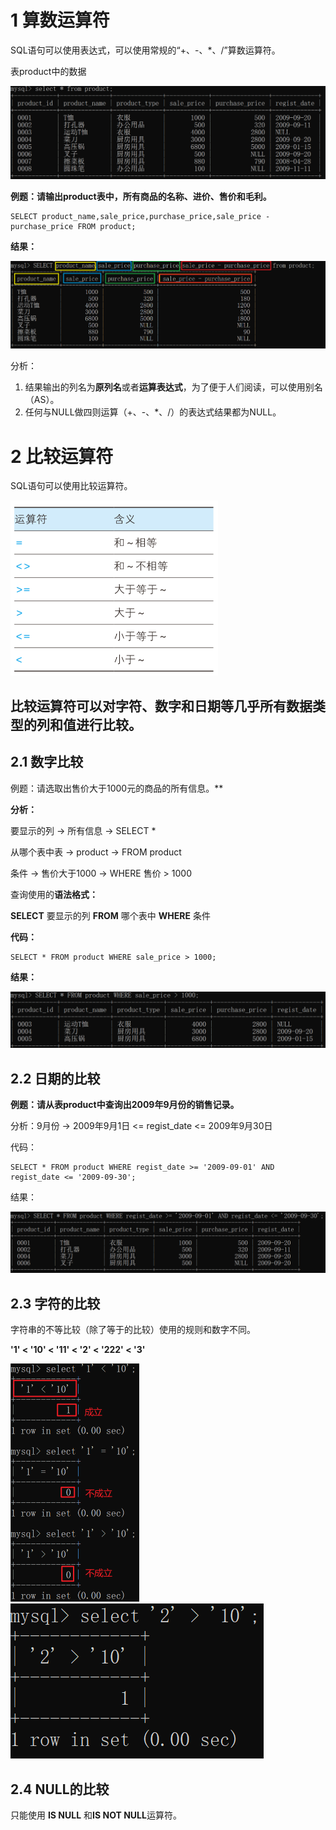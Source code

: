 # 1 算数运算符

SQL语句可以使用表达式，可以使用常规的“+、-、*、/”算数运算符。

表product中的数据

![image-20200410100718728](img/image-20200410100718728.png)

**例题：请输出product表中，所有商品的名称、进价、售价和毛利。**

```mysql
SELECT product_name,sale_price,purchase_price,sale_price - purchase_price FROM product;
```

**结果：**

![image-20200410101258561](img/image-20200410101258561.png)

分析：

1. 结果输出的列名为**原列名**或者**运算表达式**，为了便于人们阅读，可以使用别名（AS）。
2. 任何与NULL做四则运算（+、-、*、/）的表达式结果都为NULL。



# 2 比较运算符

SQL语句可以使用比较运算符。

<img src="img/image-20200410102841491.png" alt="image-20200410102841491" style="zoom:50%;" />

## 比较运算符可以对字符、数字和**日期**等几乎所有数据类型的列和值进行比较。

## 2.1 数字比较

例题：请选取出售价大于1000元的商品的所有信息。**

**分析：**

要显示的列		->	所有信息		->	SELECT *

从哪个表中表	->	product		->	FROM product

条件					->	售价大于1000	->	WHERE 售价 > 1000

查询使用的**语法格式：**

**SELECT**  要显示的列 **FROM** 哪个表中  **WHERE** 条件

**代码：**

```mysql
SELECT * FROM product WHERE sale_price > 1000;
```

**结果：**

![image-20200410103613346](img/image-20200410103613346.png)



## 2.2 日期的比较

**例题：请从表product中查询出2009年9月份的销售记录。**

分析：9月份 ->   2009年9月1日 <= regist_date <= 2009年9月30日

代码：

```mysql
SELECT * FROM product WHERE regist_date >= '2009-09-01' AND regist_date <= '2009-09-30';
```

结果：

![image-20200410111209677](img/image-20200410111209677.png)



## 2.3 字符的比较

字符串的不等比较（除了等于的比较）使用的规则和数字不同。

**'1' < '10' < '11' < '2' < '222' < '3'**

<img src="img/image-20200410112838835.png" alt="image-20200410112838835" style="zoom:50%;" />![image-20200410112905400](img/image-20200410112905400.png)

## 2.4 NULL的比较

只能使用 **IS NULL** 和**IS NOT NULL**运算符。

